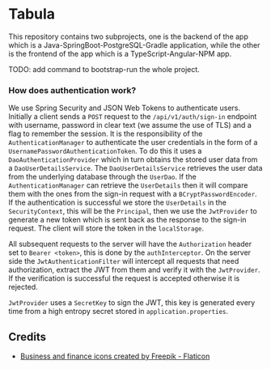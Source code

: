 # Tabula

This repository contains two subprojects, one is the backend of the app which is a Java-SpringBoot-PostgreSQL-Gradle
application, while the other is the frontend of the app which is a TypeScript-Angular-NPM app.

TODO: add command to bootstrap-run the whole project.

### How does authentication work?

We use Spring Security and JSON Web Tokens to authenticate users. Initially a client sends a `POST` request to the
`/api/v1/auth/sign-in` endpoint with username, password in clear text (we assume the use of TLS) and a flag to remember
the session. It is the responsibility of the `AuthenticationManager` to authenticate the user credentials in the form of
a `UsernamePasswordAuthenticationToken`. To do this it uses a `DaoAuthenticationProvider` which in turn obtains the
stored user data from a `DaoUserDetailsService`. The `DaoUserDetailsService` retrieves the user data from the underlying
database through the `UserDao`. If the `AuthenticationManager` can retrieve the `UserDetails` then it will compare them
with the ones from the sign-in request with a `BCryptPasswordEncoder`. If the authentication is successful we store the
`UserDetails` in the `SecurityContext`, this will be the `Principal`, then we use the `JwtProvider` to generate a new
token which is sent back as the response to the sign-in request. The client will store the token in the `localStorage`.

All subsequent requests to the server will have the `Authorization` header set to `Bearer <token>`, this is done by the
`authInterceptor`. On the server side the `JwtAuthenticationFilter` will intercept all requests that need authorization,
extract the JWT from them and verify it with the `JwtProvider`. If the verification is successful the request is
accepted otherwise it is rejected.

`JwtProvider` uses a `SecretKey` to sign the JWT, this key is generated every time from a high entropy secret stored in
`application.properties`.

## Credits

- <a href="https://www.flaticon.com/free-icons/business-and-finance" title="business and finance icons">Business and
  finance icons created by Freepik - Flaticon</a>
